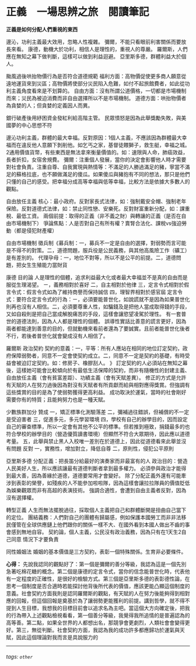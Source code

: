 # 正義　一場思辨之旅　閱讀筆記
**正義是如何分配人們重視的東西**

邊沁，功利主義最大效用，忽略人性複雜。
彌爾，不能只看眼前利害關係而要放長來看。
康德，動機大於功利，相信人是理性的，重視人的尊嚴。
羅爾斯，人們應在無知之幕下做判斷，這樣可以做到利益迴避。
亞里斯多德，群體利益大於個人。

颱風過後哄抬物價行為是否符合道德規範
福利方面：高物價促使更多商人願意從遠地運貨來到災區；高物價將使部分災民陷入危難，如付不起旅館費者，如此從功利主義角度看來是不划算的。
自由方面：沒有所謂公道價格，一切都是市場機制而來；災民為被迫消費而非自由選擇所以不是市場機制。
道德方面：哄抬物價者為貪婪的人；但貪婪的定義因人而異。

銀行破產後用紓困資金發紅利給高階主管。
民眾憤怒是因為此舉獎勵失敗，與美國夢的中心思想不符

邊沁功利主義，群體的最大幸福。反對原因：1個人主義，不應該因為群體最大幸福而在違反他人意願下剝削他。如乞丐之家，基督徒餵獅子，救生艇，幸福之城。2通用價值貨幣，有些東西是無法拿來衡量價值的。如：速限與人命，肺癌效益，長者折扣，女宿舍規費。
彌爾：注重個人發展，當你的決定會影響他人時才需要對社會負責。注重自尊、自我實現與熱情等：不滿足的人勝過滿足的豬，寧當不滿足的蘇格拉底，也不願做滿足的傻瓜。如果傻瓜與豬抱有不同的想法，那只是他們只懂的自己的感受。把幸福分成高等幸福與低等幸福，比較方法是依據大多數人的觀點。

自由放任主義
核心：最小政府。反對家長式法律，如：強制戴安全帽、強制老年保險。反對道德式法律，如：禁止同性戀、安樂死。反對財富重新分配，如：課重稅、最低工資。
兩個前提：取得的正義（非不義之財）與轉讓的正義（是否在自由市場機制下）
爭論焦點：人是否對自己有所有權？賣腎合法化、課稅vs強迫勞動（都是侵犯財產權）

自由市場機制
徵兵制《募兵制：一，募兵不一定是自由的選擇，對弱勢而言可能是不得不的對策。二，道德問題，服兵役是公民義務，與其他高風險工作（礦工）是有差別的。
代理孕母：一，地位不對等，所以不是公平的前提。二，道德問題，把女生生殖能力當財貨

康德 目的論
人是理性的個體，追求利益最大化或者最大幸福並不是真的自由而是服從生理渴望。
ㄧ，義務相對於喜好
二，自主相對於他律
三，定言令式相對於假言令式：假言令式如為了維持商譽而保持誠信
四，理智界相對於感官屆
定言令式：要符合定言令式的行為：ㄧ，必須要能普世化，如說謊就不是因為如果普世化則再也沒有人相信。二，必須要尊重人性，如騙錢及是把他人當成取得錢的手段，又如自殺則是把自己當成解脫痛苦的手段，這樣會讓慾望凌駕於理性。
有一套普世的道德法則，因為人人都是理性的個體。
誤導性實話比善意的謊言更好，因為兩者都能達到善意的目的，但就動機來看前者還為了要誠實。且前者能普世化後者不行，若後者普世化就會變成沒有人相信了。

羅爾斯 政治契約
契約的意義：一，平等：所有人應站在相同的地位訂定契約，政府保障弱勢者，同意不一定會使契約成立。二，同意不一定是契約的基礎，有時受益會被迫訂定契約。如：修房子、橡膠刮人。
》
訂定契約的人必須站在無知之幕後，這樣她可能會比較傾向於有最低生活保障的契約，而非有隨機性的封建主義、自由放任主義（會有貧富差距）、功績主義（會有天賦差異）。
修正的方式是允許有天賦的人在努力過後因為對沒有天賦者有所貢獻而給與相對應得獎賞。但強調有這些獎賞的目的是為了使弱勢獲得更高利益。
成功取決於運氣，當時的社會剛好需要你有的特質；且能夠努力也是一種天賦。

少數族群加分
贊成
一，矯正標準化測驗落差
二，彌補過往錯誤，但補償的不一定是受迫害者
三，促進多元，多元學習環境
四，學校有自己的辦學目的，因而設定自己的審查標準，所以一定會有其他不公平的標準。但若推到極致，捐錢最多的也符合學校的辦學目的（營造優質讀書環境）但顯然不符合大眾期待，因此應以道德考量。
五，此舉與禁止黑人入校唯一差別在於道德上，因此從道德看來此舉並沒有問題
反對
一，實務性，增加對立，降低自尊
二，原則性，侵犯公平原則

亞里斯多德 
分配正義：把長笛分給最好的演奏家而非最富有的人
政治目的：營造人民美好人生，所以應該讓最有道德判斷者拿到最多權力。
必須參與政治才能得到最大善，因為善緣於道德，道德要常用才會變好。
除了分配正義外還有可能牽涉到表彰的榮譽，如殘疾的人不能參加啦啦隊，因為這樣會讓拉拉隊員的價值貶低為娛樂觀眾而非有高超的表演技術。
強調合適性，會遭到自由主義者反對，因為沒有選擇權。

轉型正義
人生而無法擺脫過往，採取個人主義把自己和群體斷開是扭曲自己當下的定位。
團結義務：人們對自己的團體有歸屬感，例如保護本國勞工而非非法移民僅管在全球供應鏈上他們跟你的關係一樣不大、在國外看到本國人做出不齒的事會感到無地自容。
契約論，個人主義，公民沒有政治義務，因為只有在1天生2自己同意 情況下才要負責

同性婚姻法
婚姻的基本價值是三方契約，表彰一個特殊關係。生育非必要條件。

**心得：**
先說我認同的觀點好了：第一個是彌爾的善分等級，我認為這是一個先別急著吃棉花糖的概念。第二個是康德的定言令式，當你的信念能普世化時，代表他有一定程度的正確性，是很好的檢驗方式。第三個是亞里斯多德的表彰德性論，在思考一個制度是否合適時若能探討他背後所代表的價值，應該更能凸顯這個制度的意義。社會契約方面我則是認同羅爾斯的觀點，有天賦的人在努力後能夠得到相對應的回報，但這個回報是奠基於為了讓弱勢更能獲利的前提。講到哲學，就不得不提到人生目標，我想我的目標目前會以追求名為主吧。當這個大方向確定後，把我的行為帶入上述觀點檢視看看，第一個善分等級，我覺得我所追情的是普遍認為的高等善。第二點，如果全世界的人都想出名，那競爭會更劇烈，人類社會會變得更好。第三，無從判斷。社會契約方面，我認為我的成功許多都應歸功於運氣與天賦，因此這個理論對我而言是具說服力的

---

###### tags: `other`